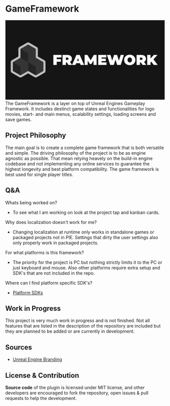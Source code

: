 # GameFramework
![GameFramework Logo](/Resources/ProjectDesign/Export/GameFramework_SocialPreview.png)
The GameFramework is a layer on top of Unreal Engines Gameplay Framework. It includes destinct game states and functionalities for logo movies, start- and main menus, scalability settings, loading screens and save games.
## Project Philosophy 
The main goal is to create a complete game framework that is both versatile and simple. The driving philosophy of the project is to be as engine agnostic as possible. That mean relying heavely on the build-in engine codebase and not implementing any online services to guarantee the highest longevity and best platform compatibility. The game framework is best used for single player titles.
## Q&A
Whats being worked on?
- To see what I am working on look at the project tap and kanban cards.

Why does localization doesn't work for me?
- Changing localization at runtime only works in standalone games or packaged projects not in PIE. Settings that dirty the user settings also only properly work in packaged projects.

For what platforms is this framework?
- The priority for the project is PC but nothing strictly limits it to the PC or just keyboard and mouse. Also other platforms require extra setup and SDK's that are not included in the repo.

Where can I find platform specific SDK's?
- [Platform SDKs](/Resources/Documentation/PlatformInfo.md)
## Work in Progress
This project is very much work in progress and is not finished. Not all features that are listed in the description of the repository are included but they are planned to be added or are currently in development.

## Sources
- [Unreal Engine Branding](https://www.unrealengine.com/en-US/branding)
## License & Contribution
**Source code** of the plugin is licensed under MIT license, and other developers are encouraged to fork the repository, open issues & pull requests to help the development.